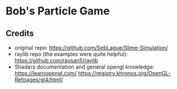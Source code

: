 # Bob's Particle Game

## Credits
* original repo:
https://github.com/SebLague/Slime-Simulation/
* raylib repo (the examples were quite helpful):
https://github.com/raysan5/raylib
* Shaders documentation and general opengl knowledge:
https://learnopengl.com/
https://registry.khronos.org/OpenGL-Refpages/gl4/html/
